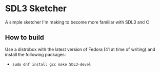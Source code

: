 # SDL3 Sketcher

A simple sketcher I'm making to become more familiar with SDL3 and C

## How to build

Use a distrobox with the latest version of Fedora (41 at time of writing) and install the following packages:

- `sudo dnf install gcc make SDL3-devel`
